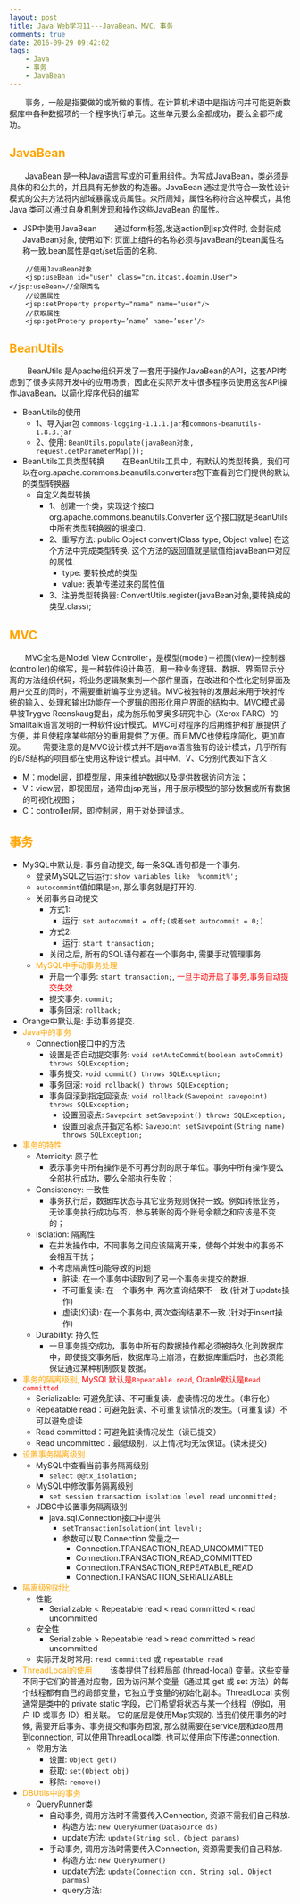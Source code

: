 ```yaml
---
layout: post
title: Java Web学习11---JavaBean、MVC、事务
comments: true
date: 2016-09-29 09:42:02
tags:
	- Java
	- 事务
	- JavaBean
---
```


&emsp;&emsp;事务，一般是指要做的或所做的事情。在计算机术语中是指访问并可能更新数据库中各种数据项的一个程序执行单元。这些单元要么全都成功，要么全都不成功。

<!--more-->

## <font color=orange>JavaBean</font>
&emsp;&emsp;JavaBean 是一种Java语言写成的可重用组件。为写成JavaBean，类必须是具体的和公共的，并且具有无参数的构造器。JavaBean 通过提供符合一致性设计模式的公共方法将内部域暴露成员属性。众所周知，属性名称符合这种模式，其他Java 类可以通过自身机制发现和操作这些JavaBean 的属性。

* JSP中使用JavaBean
&emsp;&emsp;通过form标签,发送action到jsp文件时, 会封装成JavaBean对象, 使用如下: 页面上组件的名称必须与javaBean的bean属性名称一致.bean属性是get/set后面的名称.

```
	//使用JavaBean对象
	<jsp:useBean id="user" class="cn.itcast.doamin.User"></jsp:useBean>//全限类名
	//设置属性
	<jsp:setProperty property="name" name="user"/>
	//获取属性
	<jsp:getProtery property=’name’ name=’user’/>
```

## <font color=orange> BeanUtils </font>
&emsp;&emsp; BeanUtils 是Apache组织开发了一套用于操作JavaBean的API，这套API考虑到了很多实际开发中的应用场景，因此在实际开发中很多程序员使用这套API操作JavaBean，以简化程序代码的编写
* BeanUtils的使用
	* 1、导入jar包 `commons-logging-1.1.1.jar`和`commons-beanutils-1.8.3.jar`
	* 2、使用: `BeanUtils.populate(javaBean对象, request.getParameterMap());`
* BeanUtils工具类型转换
&emsp;&emsp;在BeanUtils工具中，有默认的类型转换，我们可以在org.apache.commons.beanutils.converters包下查看到它们提供的默认的类型转换器
	* 自定义类型转换
		* 1、创建一个类，实现这个接口org.apache.commons.beanutils.Converter 这个接口就是BeanUtils中所有类型转换器的根接口.
		* 2、重写方法: public Object convert(Class type, Object value) 在这个方法中完成类型转换. 这个方法的返回值就是赋值给javaBean中对应的属性.
			* type: 要转换成的类型		
			* value: 表单传递过来的属性值
		* 3、注册类型转换器: ConvertUtils.register(javaBean对象,要转换成的类型.class);


## <font color=orange> MVC </font>
&emsp;&emsp;MVC全名是Model View Controller，是模型(model)－视图(view)－控制器(controller)的缩写，是一种软件设计典范，用一种业务逻辑、数据、界面显示分离的方法组织代码，将业务逻辑聚集到一个部件里面，在改进和个性化定制界面及用户交互的同时，不需要重新编写业务逻辑。MVC被独特的发展起来用于映射传统的输入、处理和输出功能在一个逻辑的图形化用户界面的结构中。MVC模式最早被Trygve Reenskaug提出，成为施乐帕罗奥多研究中心（Xerox PARC）的Smalltalk语言发明的一种软件设计模式。MVC可对程序的后期维护和扩展提供了方便，并且使程序某些部分的重用提供了方便。而且MVC也使程序简化，更加直观。
&emsp;&emsp;需要注意的是MVC设计模式并不是java语言独有的设计模式，几乎所有的B/S结构的项目都在使用这种设计模式。其中M、V、C分别代表如下含义：
 * M：model层，即模型层，用来维护数据以及提供数据访问方法；
 * V：view层，即视图层，通常由jsp充当，用于展示模型的部分数据或所有数据的可视化视图；
 * C：controller层，即控制层，用于对处理请求。

 
## <font color=orange> 事务 </font>
* MySQL中默认是: 事务自动提交, 每一条SQL语句都是一个事务.
	* 登录MySQL之后运行: `show variables like '%commit%';`
	* `autocommint`值如果是`on`, 那么事务就是打开的.
	* 关闭事务自动提交
		* 方式1: 
			* 运行: `set autocommit = off;(或者set autocommit = 0;)`
		* 方式2: 
			* 运行: `start transaction;`
		* 关闭之后, 所有的SQL语句都在一个事务中, 需要手动管理事务.
	* <font color=orange>MySQL中手动事务处理</font>
		* 开启一个事务: `start transaction;`, <font color=red>一旦手动开启了事务,事务自动提交失效.</font>
		* 提交事务: `commit;`
		* 事务回滚: `rollback;`
* Orange中默认是: 手动事务提交.
* <font color=orange>Java中的事务</font>
	* Connection接口中的方法
		* 设置是否自动提交事务: `void setAutoCommit(boolean autoCommit) throws SQLException;`
		* 事务提交: `void commit() throws SQLException;`
		* 事务回滚: `void rollback() throws SQLException;`
		* 事务回滚到指定回滚点: `void rollback(Savepoint savepoint) throws SQLException;`
			* 设置回滚点: `Savepoint setSavepoint() throws SQLException;`
			* 设置回滚点并指定名称: `Savepoint setSavepoint(String name) throws SQLException;`
* <font color=orange>事务的特性</font>
	* Atomicity: 原子性
		* 表示事务中所有操作是不可再分割的原子单位。事务中所有操作要么全部执行成功，要么全部执行失败；
	* Consistency: 一致性
		* 事务执行后，数据库状态与其它业务规则保持一致。例如转账业务，无论事务执行成功与否，参与转账的两个账号余额之和应该是不变的；
	* Isolation: 隔离性
		* 在并发操作中，不同事务之间应该隔离开来，使每个并发中的事务不会相互干扰；
		* 不考虑隔离性可能导致的问题
			* 脏读: 在一个事务中读取到了另一个事务未提交的数据.
			* 不可重复读: 在一个事务中, 两次查询结果不一致.(针对于update操作)
			* 虚读(幻读): 在一个事务中, 两次查询结果不一致.(针对于insert操作)
	* Durability: 持久性
		* 一旦事务提交成功，事务中所有的数据操作都必须被持久化到数据库中，即使提交事务后，数据库马上崩溃，在数据库重启时，也必须能保证通过某种机制恢复数据。
* <font color=orange>事务的隔离级别,</font> <font color=red>MySQL默认是`Repeatable read`, Oranle默认是`Read committed`</font>
	* Serializable: 可避免脏读、不可重复读、虚读情况的发生。（串行化）
	* Repeatable read：可避免脏读、不可重复读情况的发生。（可重复读）不可以避免虚读
	* Read committed：可避免脏读情况发生（读已提交）
	* Read uncommitted：最低级别，以上情况均无法保证。(读未提交)
* <font color=orange>设置事务隔离级别</font>
	* MySQL中查看当前事务隔离级别
		* `select @@tx_isolation;`
	* MySQL中修改事务隔离级别
		* `set session transaction isolation level read uncommitted;`
	* JDBC中设置事务隔离级别 
		* java.sql.Connection接口中提供
			* `setTransactionIsolation(int level);`
			* 参数可以取 Connection 常量之一
				* Connection.TRANSACTION_READ_UNCOMMITTED
				* Connection.TRANSACTION_READ_COMMITTED
				* Connection.TRANSACTION_REPEATABLE_READ 
				* Connection.TRANSACTION_SERIALIZABLE
* <font color=orange>隔离级别对比</font>
	* 性能
		* Serializable &lt; Repeatable read &lt; read committed &lt; read uncommitted
	* 安全性
		* Serializable &gt; Repeatable read &gt; read committed &gt; read uncommitted
	* 实际开发时常用: `read committed` 或 `repeatable read`
* <font color=orange>ThreadLocal的使用</font>
&emsp;&emsp;该类提供了线程局部 (thread-local) 变量。这些变量不同于它们的普通对应物，因为访问某个变量（通过其 get 或 set 方法）的每个线程都有自己的局部变量，它独立于变量的初始化副本。ThreadLocal 实例通常是类中的 private static 字段，它们希望将状态与某一个线程（例如，用户 ID 或事务 ID）相关联。 它的底层是使用Map实现的.
当我们使用事务的时候, 需要开启事务、事务提交和事务回滚, 那么就需要在service层和dao层用到connection, 可以使用ThreadLocal类, 也可以使用向下传递connection.
	* 常用方法
		* 设置: `Object get()`
		* 获取: `set(Object obj)`
		* 移除: `remove()`
* <font color=orange>DBUtils中的事务</font>
	* QueryRunner类
		* 自动事务, 调用方法时不需要传入Connection, 资源不需我们自己释放. 
			* 构造方法: `new QueryRunner(DataSource ds)`
			* update方法: `update(String sql, Object params)`
		* 手动事务, 调用方法时需要传入Connection, 资源需要我们自己释放.
			* 构造方法: `new QueryRunner()` 
			* update方法: `update(Connection con, String sql, Object parmas)`
			* query方法: 